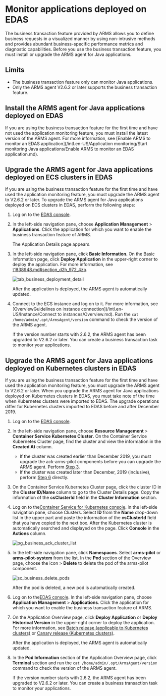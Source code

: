 # Monitor applications deployed on EDAS

The business transaction feature provided by ARMS allows you to define business requests in a visualized manner by using non-intrusive methods and provides abundant business-specific performance metrics and diagnostic capabilities. Before you use the business transaction feature, you must install or upgrade the ARMS agent for Java applications.

## Limits

-   The business transaction feature only can monitor Java applications.
-   Only the ARMS agent V2.6.2 or later supports the business transaction feature.

## Install the ARMS agent for Java applications deployed on EDAS

If you are using the business transaction feature for the first time and have not used the application monitoring feature, you must install the latest version of the ARMS agent. For more information, see [Enable ARMS to monitor an EDAS application](/intl.en-US/Application monitoring/Start monitoring Java applications/Enable ARMS to monitor an EDAS application.md).

## Upgrade the ARMS agent for Java applications deployed on ECS clusters in EDAS

If you are using the business transaction feature for the first time and have used the application monitoring feature, you must upgrade the ARMS agent to V2.6.2 or later. To upgrade the ARMS agent for Java applications deployed on ECS clusters in EDAS, perform the following steps:

1.  Log on to the [EDAS console](https://edas-intl.console.aliyun.com).

2.  In the left-side navigation pane, choose **Application Management** \> **Applications**. Click the application for which you want to enable the business transaction feature of ARMS.

    The Application Details page appears.

3.  In the left-side navigation pane, click **Basic Information**. On the Basic Information page, click **Deploy Application** in the upper-right corner to deploy the application. For more information, see [t1838948.md\#section\_d2h\_972\_4zb]().

    ![tab_business_deployment_detail](https://static-aliyun-doc.oss-accelerate.aliyuncs.com/assets/img/en-US/3827258061/p88780.png)

    After the application is deployed, the ARMS agent is automatically updated.

4.  Connect to the ECS instance and log on to it. For more information, see [OverviewGuidelines on instance connection](/intl.en-US/Instance/Connect to instances/Overview.md). Run the `cat /home/admin/.opt/ArmsAgent/version` command to check the version of the ARMS agent.

    If the version number starts with 2.6.2, the ARMS agent has been upgraded to V2.6.2 or later. You can create a business transaction task to monitor your applications.


## Upgrade the ARMS agent for Java applications deployed on Kubernetes clusters in EDAS

If you are using the business transaction feature for the first time and have used the application monitoring feature, you must upgrade the ARMS agent to V2.6.2 or later. When you upgrade the ARMS agent for Java applications deployed on Kubernetes clusters in EDAS, you must take note of the time when Kubernetes clusters were imported to EDAS. The upgrade operations differ for Kubernetes clusters imported to EDAS before and after December 2019.

1.  Log on to the [EDAS console](https://edas-intl.console.aliyun.com).

2.  In the left-side navigation pane, choose **Resource Management** \> **Container Service Kubernetes Cluster**. On the Container Service Kubernetes Cluster page, find the cluster and view the information in the **Created At** column.

    -   If the cluster was created earlier than December 2019, you must upgrade the ack-arms-pilot components before you can upgrade the ARMS agent. Perform [Step 3](#step_b44_68o_1pf).
    -   If the cluster was created later than December, 2019 \(inclusive\), perform [Step 6](#step_5kr_tre_5pi) directly.
3.  On the Container Service Kubernetes Cluster page, click the cluster ID in the **Cluster ID/Name** column to go to the Cluster Details page. Copy the information of the **csClusterId** field in the **Cluster Information** section.

4.  Log on to the[Container Service for Kubernetes console](https://partners-intl.console.aliyun.com/#/cs). In the left-side navigation pane, choose Clusters. Select **ID** from the **Name** drop-down list in the upper part and paste the information of the **csClusterId** field that you have copied to the next box. After the Kubernetes cluster is automatically searched and displayed on the page. Click **Console** in the **Actions** column.

    ![pg_business_ack_cluster_list](https://static-aliyun-doc.oss-accelerate.aliyuncs.com/assets/img/en-US/3827258061/p91060.png)

5.  In the left-side navigation pane, click **Namespaces**. Select **arms-pilot** or **arms-pilot-system** from the list. In the **Pod** section of the Overview page, choose the icon \> **Delete** to delete the pod of the arms-pilot component.

    ![sc_business_delete_pods](https://static-aliyun-doc.oss-accelerate.aliyuncs.com/assets/img/en-US/4827258061/p91078.png)

    After the pod is deleted, a new pod is automatically created.

6.  Log on to the[EDAS console](https://edas-intl.console.aliyun.com). In the left-side navigation pane, choose **Application Management** \> **Applications**. Click the application for which you want to enable the business transaction feature of ARMS.

7.  On the Application Overview page, click **Deploy Application** or **Deploy Historical Version** in the upper-right corner to deploy the application. For more information, see [Batch release \(applicable to Kubernetes clusters\)]() or [Canary release \(Kubernetes clusters\)]().

    After the application is deployed, the ARMS agent is automatically updated.

8.  In the **Pod Information** section of the Application Overview page, click **Terminal** section and run the `cat /home/admin/.opt/ArmsAgent/version` command to check the version of the ARMS agent.

    If the version number starts with 2.6.2, the ARMS agent has been upgraded to V2.6.2 or later. You can create a business transaction task to monitor your applications.


